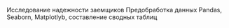 Исследование надежности заемщиков
Предобработка данных
Pandas, Seaborn, Matplotlyb, составление сводных таблиц